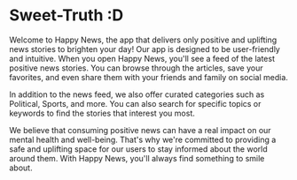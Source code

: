 # Sweet-Truth :D
Welcome to Happy News, the app that delivers only positive and uplifting news stories to brighten your day!
Our app is designed to be user-friendly and intuitive. When you open Happy News, you'll see a feed of the latest positive news stories. You can browse through the articles, save your favorites, and even share them with your friends and family on social media.

In addition to the news feed, we also offer curated categories such as Political, Sports, and more. You can also search for specific topics or keywords to find the stories that interest you most.

We believe that consuming positive news can have a real impact on our mental health and well-being. That's why we're committed to providing a safe and uplifting space for our users to stay informed about the world around them. With Happy News, you'll always find something to smile about.
